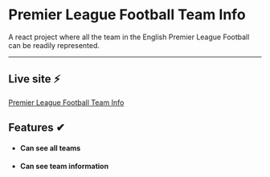 # Premier League Football Team Info 

A react project where all the team in the English Premier League Football can be readily represented.

---
## Live site ⚡

[Premier League Football Team Info](https://premier-league-team-info.netlify.app/)

## Features ✔

- #### Can see all teams


- #### Can see team information


##
